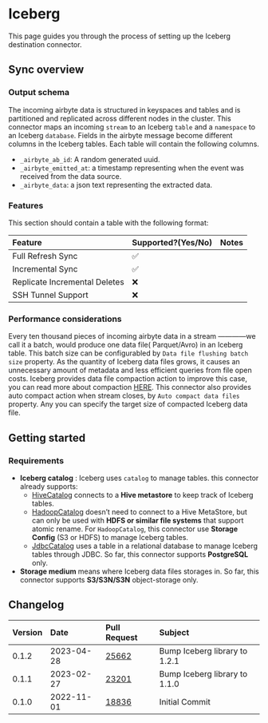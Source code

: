 # Iceberg

This page guides you through the process of setting up the Iceberg destination connector.

## Sync overview

### Output schema

The incoming airbyte data is structured in keyspaces and tables and is partitioned and replicated across different nodes
in the cluster. This connector maps an incoming `stream` to an Iceberg `table` and a `namespace` to an
Iceberg `database`. Fields in the airbyte message become different columns in the Iceberg tables. Each table will
contain the following columns.

- `_airbyte_ab_id`: A random generated uuid.
- `_airbyte_emitted_at`: a timestamp representing when the event was received from the data source.
- `_airbyte_data`: a json text representing the extracted data.

### Features

This section should contain a table with the following format:

| Feature                       | Supported?(Yes/No) | Notes |
| :---------------------------- | :----------------- | :---- |
| Full Refresh Sync             | ✅                 |       |
| Incremental Sync              | ✅                 |       |
| Replicate Incremental Deletes | ❌                 |       |
| SSH Tunnel Support            | ❌                 |       |

### Performance considerations

Every ten thousand pieces of incoming airbyte data in a stream ————we call it a batch, would produce one data file(
Parquet/Avro) in an Iceberg table. This batch size can be configurabled by `Data file flushing batch size`
property.
As the quantity of Iceberg data files grows, it causes an unnecessary amount of metadata and less efficient queries from
file open costs.
Iceberg provides data file compaction action to improve this case, you can read more about
compaction [HERE](https://iceberg.apache.org/docs/latest/maintenance/#compact-data-files).
This connector also provides auto compact action when stream closes, by `Auto compact data files` property. Any you can
specify the target size of compacted Iceberg data file.

## Getting started

### Requirements

- **Iceberg catalog** : Iceberg uses `catalog` to manage tables. this connector already supports:
  - [HiveCatalog](https://iceberg.apache.org/docs/latest/hive/#global-hive-catalog) connects to a **Hive metastore**
    to keep track of Iceberg tables.
  - [HadoopCatalog](https://iceberg.apache.org/docs/latest/java-api-quickstart/#using-a-hadoop-catalog) doesn’t need
    to connect to a Hive MetaStore, but can only be used with **HDFS or similar file systems** that support atomic
    rename. For `HadoopCatalog`, this connector use **Storage Config** (S3 or HDFS) to manage Iceberg tables.
  - [JdbcCatalog](https://iceberg.apache.org/docs/latest/jdbc/) uses a table in a relational database to manage
    Iceberg tables through JDBC. So far, this connector supports **PostgreSQL** only.
- **Storage medium** means where Iceberg data files storages in. So far, this connector supports **S3/S3N/S3N**
  object-storage only.

## Changelog

| Version | Date       | Pull Request                                             | Subject        |
| :------ | :--------- | :------------------------------------------------------- | :------------- |
| 0.1.2   | 2023-04-28 | [25662](https://github.com/airbytehq/airbyte/pull/25662) | Bump Iceberg library to 1.2.1 |
| 0.1.1   | 2023-02-27 | [23201](https://github.com/airbytehq/airbyte/pull/23301) | Bump Iceberg library to 1.1.0 |
| 0.1.0   | 2022-11-01 | [18836](https://github.com/airbytehq/airbyte/pull/18836) | Initial Commit |
